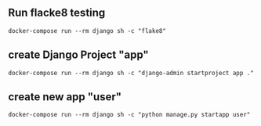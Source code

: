 
## Run flacke8 testing
```
docker-compose run --rm django sh -c "flake8"
```

## create Django Project "app"
```
docker-compose run --rm django sh -c "django-admin startproject app ."
```

## create new app "user"
```
docker-compose run --rm django sh -c "python manage.py startapp user"
```